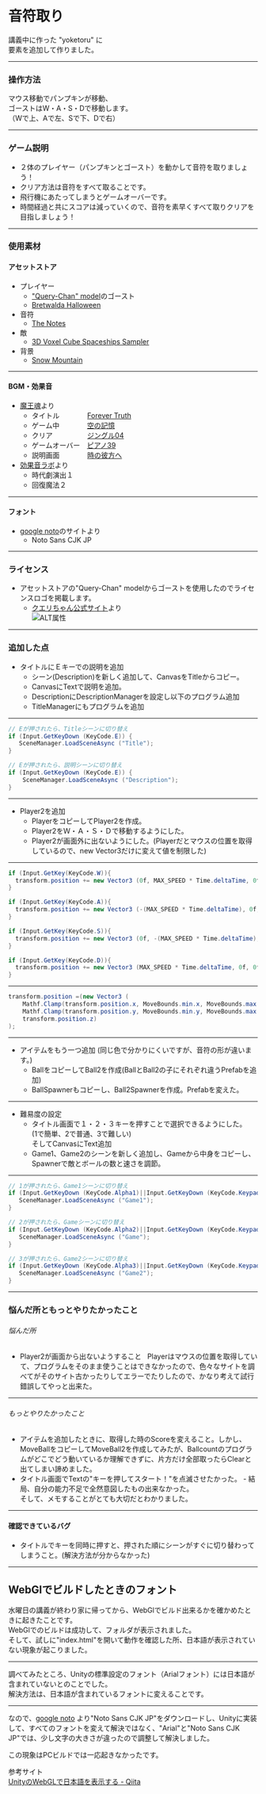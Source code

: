 # 音符取り  

講義中に作った "yoketoru" に  
要素を追加して作りました。

---

### 操作方法
マウス移動でパンプキンが移動、  
ゴーストはW・A・S・Dで移動します。  
（Wで上、Aで左、Sで下、Dで右）

---

### ゲーム説明
- ２体のプレイヤー（パンプキンとゴースト）を動かして音符を取りましょう！
- クリア方法は音符をすべて取ることです。
- 飛行機にあたってしまうとゲームオーバーです。
- 時間経過と共にスコアは減っていくので、音符を素早くすべて取りクリアを目指しましょう！

---

### 使用素材
#### アセットストア
 - プレイヤー  
    - ["Query-Chan" model](http://u3d.as/8Bh)のゴースト  
    - [Bretwalda Halloween](http://u3d.as/CfA)  
 - 音符  
   - [The Notes](http://u3d.as/7Lz)  
 - 敵  
   - [3D Voxel Cube Spaceships Sampler](http://u3d.as/w1e)  
 - 背景  
   - [Snow Mountain](http://u3d.as/a4i)  

---

#### BGM・効果音  
 - [魔王魂](http://maoudamashii.jokersounds.com/)より
    - タイトル　　　　[Forever Truth](http://maoudamashii.jokersounds.com/archives/song_17_forever_truth.html)  
    - ゲーム中　　　　[空の記憶](http://maoudamashii.jokersounds.com/archives/song_18_karano_kioku.html)  
    - クリア　　　　　[ジングル04](http://maoudamashii.jokersounds.com/archives/se_maoudamashii_jingle04.html)  
    - ゲームオーバー　[ピアノ39](http://maoudamashii.jokersounds.com/archives/bgm_maoudamashii_piano39.html)  
    - 説明画面　　　　[時の彼方へ](http://maoudamashii.jokersounds.com/archives/song_12_tokino_kanatahe.html)  
 - [効果音ラボ](http://soundeffect-lab.info/)より
    - 時代劇演出１  
    - 回復魔法２
---

#### フォント
- [google noto](https://www.google.com/get/noto/#sans-jpan)のサイトより
    - Noto Sans CJK JP

---

### ライセンス
 - アセットストアの"Query-Chan" modelからゴーストを使用したのでライセンスロゴを掲載します。  
    - [クエリちゃん公式サイト](http://query-chan.com/)より  
![ALT属性](http://query-chan.com/wp-content/uploads/2016/08/02_%E3%82%AF%E3%82%A8%E3%83%AA%E3%81%A1%E3%82%83%E3%82%93%E3%83%A9%E3%82%A4%E3%82%BB%E3%83%B3%E3%82%B9%E3%83%AD%E3%82%B4-e1472646888241-300x256.png)

---

### 追加した点

- タイトルにＥキーでの説明を追加  
    - シーン(Description)を新しく追加して、CanvasをTitleからコピー。
    - CanvasにTextで説明を追加。
    - DescriptionにDescriptionManagerを設定し以下のプログラム追加
    - TitleManagerにもプログラムを追加

---

```cs
// Eが押されたら、Titleシーンに切り替え
if (Input.GetKeyDown (KeyCode.E)) {
   SceneManager.LoadSceneAsync ("Title");
}

```

```cs
// Eが押されたら、説明シーンに切り替え
if (Input.GetKeyDown (KeyCode.E)) {
	SceneManager.LoadSceneAsync ("Description");
}

```

---

- Player2を追加
    - PlayerをコピーしてPlayer2を作成。
    - Player2をＷ・Ａ・Ｓ・Ｄで移動するようにした。
    - Player2が画面外に出ないようにした。(Playerだとマウスの位置を取得しているので、new Vector3だけに変えて値を制限した)

---

```cs
if (Input.GetKey(KeyCode.W)){
  transform.position += new Vector3 (0f, MAX_SPEED * Time.deltaTime, 0f);
}

if (Input.GetKey(KeyCode.A)){
  transform.position += new Vector3 (-(MAX_SPEED * Time.deltaTime), 0f, 0f);
}

if (Input.GetKey(KeyCode.S)){
  transform.position += new Vector3 (0f, -(MAX_SPEED * Time.deltaTime), 0f);
}

if (Input.GetKey(KeyCode.D)){
  transform.position += new Vector3 (MAX_SPEED * Time.deltaTime, 0f, 0f);
}
```

---

```cs
transform.position =(new Vector3 (
	Mathf.Clamp(transform.position.x, MoveBounds.min.x, MoveBounds.max.x),
	Mathf.Clamp(transform.position.y, MoveBounds.min.y, MoveBounds.max.y),
	transform.position.z)
);
```

---

- アイテムをもう一つ追加 (同じ色で分かりにくいですが、音符の形が違います。)
    - BallをコピーしてBall2を作成(BallとBall2の子にそれぞれ違うPrefabを追加)
    - BallSpawnerもコピーし、Ball2Spawnerを作成。Prefabを変えた。

---

- 難易度の設定
    - タイトル画面で１・２・３キーを押すことで選択できるようにした。  
    (1で簡単、2で普通、3で難しい)  
   そしてCanvasにText追加
    - Game1、Game2のシーンを新しく追加し、Gameから中身をコピーし、Spawnerで敵とボールの数と速さを調節。

---

```cs
// 1が押されたら、Game1シーンに切り替え
if (Input.GetKeyDown (KeyCode.Alpha1)||Input.GetKeyDown (KeyCode.Keypad1)) {
   SceneManager.LoadSceneAsync ("Game1");
}

// 2が押されたら、Gameシーンに切り替え
if (Input.GetKeyDown (KeyCode.Alpha2)||Input.GetKeyDown (KeyCode.Keypad2)) {
   SceneManager.LoadSceneAsync ("Game");
}

// 3が押されたら、Game2シーンに切り替え
if (Input.GetKeyDown (KeyCode.Alpha3)||Input.GetKeyDown (KeyCode.Keypad3)) {
   SceneManager.LoadSceneAsync ("Game2");
}
```

---

### 悩んだ所ともっとやりたかったこと  
###### 悩んだ所  
   - Player2が画面から出ないようすること  
Playerはマウスの位置を取得していて、プログラムをそのまま使うことはできなかったので、色々なサイトを調べてがそのサイト古かったりしてエラーでたりしたので、かなり考えて試行錯誤してやっと出来た。  

---

###### もっとやりたかったこと  
   - アイテムを追加したときに、取得した時のScoreを変えること。しかし、MoveBallをコピーしてMoveBall2を作成してみたが、Ballcountのプログラムがどこでどう動いているか理解できずに、片方だけ全部取ったらClearと出てしまい諦めました。  
   - タイトル画面でTextの"キーを押してスタート！"を点滅させたかった。
    - 結局、自分の能力不足で全然意図したもの出来なかった。  
      そして、メモすることがとても大切だとわかりました。

---

#### 確認できているバグ  
 - タイトルでキーを同時に押すと、押された順にシーンがすぐに切り替わってしまうこと。(解決方法が分からなかった)  


---

## WebGlでビルドしたときのフォント
水曜日の講義が終わり家に帰ってから、WebGlでビルド出来るかを確かめたときに起きたことです。  
WebGlでのビルドは成功して、フォルダが表示されました。  
そして、試しに"index.html"を開いて動作を確認した所、日本語が表示されていない現象が起こりました。

---

調べてみたところ、Unityの標準設定のフォント（Arialフォント）には日本語が含まれていないとのことでした。  
解決方法は、日本語が含まれているフォントに変えることです。  

---

なので、[google noto](https://www.google.com/get/noto/#sans-jpan) より"Noto Sans CJK JP"をダウンロードし、Unityに実装して、すべてのフォントを変えて解決ではなく、"Arial"と"Noto Sans CJK JP"では、少し文字の大きさが違ったので調整して解決しました。

この現象はPCビルドでは一応起きなかったです。

参考サイト  
[UnityのWebGLで日本語を表示する - Qiita](http://qiita.com/tsubaki_t1/items/93e4b91b830729cd93a4)
  
